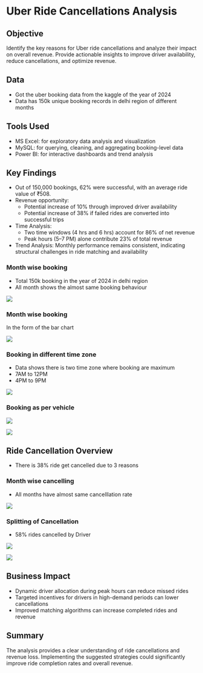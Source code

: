 
# Uber Ride Cancellations Analysis

## Objective
Identify the key reasons for Uber ride cancellations and analyze their impact on overall revenue. Provide actionable insights to improve driver availability, reduce cancellations, and optimize revenue.
## Data
- Got the uber booking data from the kaggle of the year of 2024
- Data has 150k unique booking records in delhi region of different months
## Tools Used
- MS Excel: for exploratory data analysis and visualization
- MySQL: for querying, cleaning, and aggregating booking-level data
- Power BI: for interactive dashboards and trend analysis

## Key Findings
- Out of 150,000 bookings, 62% were successful, with an average ride value of ₹508.
- Revenue opportunity:
  - Potential increase of 10% through improved driver availability
  - Potential increase of 38% if failed rides are converted into successful trips
- Time Analysis:
  - Two time windows (4 hrs and 6 hrs) account for 86% of net revenue
  - Peak hours (5–7 PM) alone contribute 23% of total revenue
- Trend Analysis: Monthly performance remains consistent, indicating structural challenges in ride matching and availability
### Month wise booking
- Total 150k booking in the year of 2024 in delhi region
- All month shows the almost same booking behaviour

![](https://github.com/msarvesh2022/uber-ride-optimizaion/blob/main/visualization/uber-1.png)

### Month wise booking
In the form of the bar chart 

![](https://github.com/msarvesh2022/uber-ride-optimizaion/blob/main/visualization/uber-2.png)


### Booking in different time zone
- Data shows there is two time zone where booking are maximum
- 7AM to 12PM
- 4PM to 9PM
  
![](https://github.com/msarvesh2022/uber-ride-optimizaion/blob/main/visualization/uber-3.png)

### Booking as per vehicle

![](https://github.com/msarvesh2022/uber-ride-optimizaion/blob/main/visualization/uber-4.png)


![](https://github.com/msarvesh2022/uber-ride-optimizaion/blob/main/visualization/uber-5.png)

## Ride Cancellation Overview
- There is 38% ride get cancelled due to 3 reasons
### Month wise cancelling
- All months have almost same cancelllation rate
  
![](https://github.com/msarvesh2022/uber-ride-optimizaion/blob/main/visualization/uber-6.png)
### Splitting of Cancellation 
- 58% rides cancelled by Driver
  
![](https://github.com/msarvesh2022/uber-ride-optimizaion/blob/main/visualization/uber-7.png)

![](https://github.com/msarvesh2022/uber-ride-optimizaion/blob/main/visualization/uber-8.png)


## Business Impact
- Dynamic driver allocation during peak hours can reduce missed rides
- Targeted incentives for drivers in high-demand periods can lower cancellations
- Improved matching algorithms can increase completed rides and revenue

## Summary
The analysis provides a clear understanding of ride cancellations and revenue loss. Implementing the suggested strategies could significantly improve ride completion rates and overall revenue.

